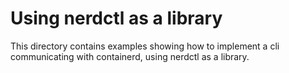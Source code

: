 # Using nerdctl as a library

This directory contains examples showing how to implement a cli communicating with containerd, using nerdctl as a library.
